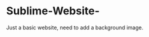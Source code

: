 # Sublime-Website-
Just a basic website, need to add a background image.
<!DOCTYPE html>
<html>
	<head>
		<meta charset="utf-8" />
		<title>Mobile First</title>
		<link href='http://fonts.googleapis.com/css?family=Roboto' rel='stylesheet' type='text/css'>
		<style type="text/css">
		body{
		background-image: url("../Pictures/img/codeinstitute.jpg"); /*to set the background image*/
		background-size: cover;
		}
			#container
			{
				margin-right:auto; 
				margin-left:auto;
				position: relative;		
				width:960px;	
				border-radius: 10px;
				padding: 10px;
				font-size: 0; 
				
			}
			.box{
				position: relative;		
				width: 100%;
				background-color: #81BBC9;
				margin-bottom: 10px;
				border-radius: 10px;
				font-family: Roboto;
				font-size: 20px;
				text-align: center;
				padding: 30px 0;
			}
								
			.sidebar{
				box-sizing:border-box;
				display: inline-block;
				width:470px;
				margin-right: 10px;
				padding-left: 10px;
				padding-right: 10px;
			}
			.content{
				box-sizing:border-box;
				display: inline-block;
				width:470px;
				margin-left: 10px;
				padding-left: 10px;
				padding-right: 10px;
			}
			#toTopRight{
				position: absolute; 	/* Absolute Link */
				bottom:0;				/* Offset however we wish*/
				right:-80px;
			}
			#toTopLeft{
				position: absolute; 	/* Absolute Link */
				bottom:0;				/* Offset however we wish*/
				left:-80px;
			}
			p{
				padding-bottom: 50px;
			}
		
				 @media screen and (max-width: 600px){   /* width for screen less than 600px */
        			
           			 .box{
		                   text-align: left;
		          		   background-color:#eee;
		          		   border-color: white;
 
		              
           			 }
           			}
           			@media screen and (min-width: 1000px){   /* width for screen over 1000px */
        			
           			 .box{
		                   
		          		  color: black;
		          		  border-color: white;
 
		              
           			 }
           			}
  			 	
			
		</style>
	</head>
	<body>
		<div id="container">
			
			<div id="header" class="box"> <h1>Header</h1>
			</div>
			<div class="box sidebar">
				<h2>Sidebar</h2>
				<p>Lorem ipsum dolor sit amet, consectetur adipisicing elit. Sed dolor esse cumque unde, explicabo totam, in sequi iste recusandae ipsa laudantium, neque excepturi molestias modi velit animi asperiores suscipit? Voluptas.</p><p>Lorem ipsum dolor sit amet, consectetur adipisicing elit. Sed dolor esse cumque unde, explicabo totam, in sequi iste recusandae ipsa laudantium, neque excepturi molestias modi velit animi asperiores suscipit? Voluptas.</p>
			
			</div>
			<div class="box content">
				<h2>Content</h2>
				<p>Lorem ipsum dolor sit amet, consectetur adipisicing elit. Sed dolor esse cumque unde, explicabo totam, in sequi iste recusandae ipsa laudantium, neque excepturi molestias modi velit animi asperiores suscipit? Voluptas.</p>
				<p>Lorem ipsum dolor sit amet, consectetur adipisicing elit. Sed dolor esse cumque unde, explicabo totam, in sequi iste recusandae ipsa laudantium, neque excepturi molestias modi velit animi asperiores suscipit? Voluptas.</p>
				
			</div>
			<div class="box sidebar">
				<h2>Sidebar</h2>
				<p>Lorem ipsum dolor sit amet, consectetur adipisicing elit. Sed dolor esse cumque unde, explicabo totam, in sequi iste recusandae ipsa laudantium, neque excepturi molestias modi velit animi asperiores suscipit? Voluptas.</p><p>Lorem ipsum dolor sit amet, consectetur adipisicing elit. Sed dolor esse cumque unde, explicabo totam, in sequi iste recusandae ipsa laudantium, neque excepturi molestias modi velit animi asperiores suscipit? Voluptas.</p>
				<a href="#" alt="Link to top"><img id="toTopLeft" src="img/arrow.png"></a>
			
			</div>
			<div  class="box content">
				<h2>Content</h2>
				<p>Lorem ipsum dolor sit amet, consectetur adipisicing elit. Sed dolor esse cumque unde, explicabo totam, in sequi iste recusandae ipsa laudantium, neque excepturi molestias modi velit animi asperiores suscipit? Voluptas.</p>
				<p>Lorem ipsum dolor sit amet, consectetur adipisicing elit. Sed dolor esse cumque unde, explicabo totam, in sequi iste recusandae ipsa laudantium, neque excepturi molestias modi velit animi asperiores suscipit? Voluptas.</p>
				<a href="#" alt="Link to top"><img id="toTopRight" src="file:///C:/Users/Byron C-S/Pictures/arrow.png"></a>
			</div>
			<div id="footer" class="box"><h2>Footer</h2>
			</div>

		</div>
	</body>
</html>

